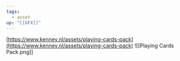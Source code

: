 ```yaml
---
tags:
  - asset
up: "[[GFX]]"
---
```

[https://www.kenney.nl/assets/playing-cards-pack](https://www.kenney.nl/assets/playing-cards-pack)
![[Playing Cards Pack.png]]

